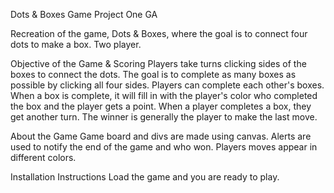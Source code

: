 Dots & Boxes Game 
Project One GA 

Recreation of the game, Dots & Boxes, where the goal is to connect four dots to make a box. Two player. 

Objective of the Game & Scoring 
Players take turns clicking sides of the boxes to connect the dots. The goal is to complete as many boxes as possible by clicking all four sides. Players can complete each other's boxes. When a box is complete, it will fill in with the player's color who completed the box and the player gets a point. When a player completes a box, they get another turn. The winner is generally the player to make the last move. 

About the Game 
Game board and divs are made using canvas. 
Alerts are used to notify the end of the game and who won. 
Players moves appear in different colors. 

Installation Instructions
Load the game and you are ready to play. 